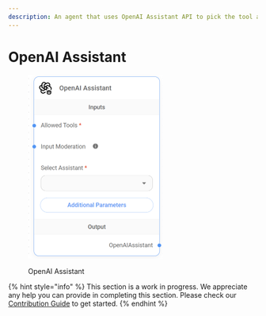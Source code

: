 ```yaml
---
description: An agent that uses OpenAI Assistant API to pick the tool and args to call.
---
```


# OpenAI Assistant

<figure><img src="../../../../.gitbook/assets/image (1) (1) (1) (1) (1) (1) (1) (1) (1) (1) (1) (1) (1) (1) (1).png" alt="" width="272"><figcaption><p>OpenAI Assistant</p></figcaption></figure>

{% hint style="info" %}
This section is a work in progress. We appreciate any help you can provide in completing this section. Please check our [Contribution Guide](../../../../contributing/) to get started.
{% endhint %}
